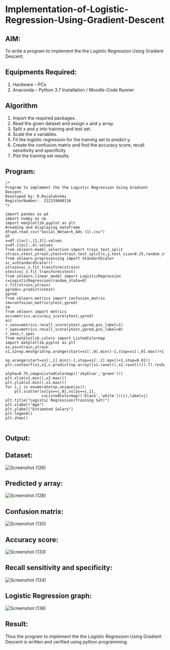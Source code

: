 # Implementation-of-Logistic-Regression-Using-Gradient-Descent

## AIM:
To write a program to implement the the Logistic Regression Using Gradient Descent.

## Equipments Required:
1. Hardware – PCs
2. Anaconda – Python 3.7 Installation / Moodle-Code Runner

## Algorithm
1. Import the required packages.
2. Read the given dataset and assign x and y array.
3. Split x and y into training and test set.
4. Scale the x variables.
5. Fit the logistic regression for the training set to predict y.
6. Create the confusion matrix and find the accuracy score, recall sensitivity and specificity
7. Plot the training set results.


## Program:
```
/*
Program to implement the the Logistic Regression Using Gradient Descent.
Developed by: R.Rajalakshmi
RegisterNumber:  212219040116
*/

import pandas as pd
import numpy as np
import matplotlib.pyplot as plt
#reading and displaying dataframe
df=pd.read_csv("Social_Network_Ads (1).csv")
df
x=df.iloc[:,[2,3]].values
y=df.iloc[:,4].values 
from sklearn.model_selection import train_test_split
xtrain,xtest,ytrain,ytest=train_test_split(x,y,test_size=0.25,random_state=0)
from sklearn.preprocessing import StandardScaler
sc_x=StandardScaler()
xtrain=sc_x.fit_transform(xtrain)
xtest=sc_x.fit_transform(xtest)
from sklearn.linear_model import LogisticRegression
c=LogisticRegression(random_state=0)
c.fit(xtrain,ytrain)
ypred=c.predict(xtest)
ypred
from sklearn.metrics import confusion_matrix
cm=confusion_matrix(ytest,ypred)
cm
from sklearn import metrics
acc=metrics.accuracy_score(ytest,ypred)
acc
r_sens=metrics.recall_score(ytest,ypred,pos_label=1)
r_spec=metrics.recall_score(ytest,ypred,pos_label=0)
r_sens,r_spec
from matplotlib.colors import ListedColormap
import matplotlib.pyplot as plt
xs,ys=xtrain,ytrain
x1,x2=np.meshgrid(np.arange(start=xs[:,0].min()-1,stop=xs[:,0].max()+1,step=0.01),
               np.arange(start=xs[:,1].min()-1,stop=xs[:,1].max()+1,step=0.01))
plt.contourf(x1,x2,c.predict(np.array([x1.ravel(),x2.ravel()]).T).reshape(x1.shape),
                            alpha=0.75,cmap=ListedColormap(('skyblue','green')))
plt.xlim(x1.min(),x2.max())
plt.ylim(x2.min(),x1.max())
for i,j in enumerate(np.unique(ys)):
    plt.scatter(xs[ys==j,0],xs[ys==j,1],
                c=ListedColormap(('black','white'))(i),label=j)
plt.title("Logistic Regression(Training Set)")
plt.xlabel("Age")
plt.ylabel("Estimated Salary")
plt.legend()
plt.show()
 
```

## Output:

## Dataset:
![Screenshot (126)](https://user-images.githubusercontent.com/87656716/173222287-92676286-7153-4045-9921-d70c7db50b36.png)

## Predicted y array:
![Screenshot (128)](https://user-images.githubusercontent.com/87656716/173222332-24884ba2-8b20-4eaa-a3c0-66ff0eeb2a41.png)

## Confusion matrix:
![Screenshot (130)](https://user-images.githubusercontent.com/87656716/173222392-d9773134-7608-4185-8c4f-46b672f87e41.png)

## Accuracy score:
![Screenshot (133)](https://user-images.githubusercontent.com/87656716/173222661-d377a203-9395-4faf-89fe-d354ca9f6efa.png)

## Recall sensitivity and specificity:
![Screenshot (134)](https://user-images.githubusercontent.com/87656716/173222728-20ea752a-1d01-4c3f-bc53-1b215714b19b.png)

## Logistic Regression graph:
![Screenshot (136)](https://user-images.githubusercontent.com/87656716/173222867-2cd8904e-63d3-4186-86cd-908a5f8e56b3.png)




## Result:
Thus the program to implement the the Logistic Regression Using Gradient Descent is written and verified using python programming.

